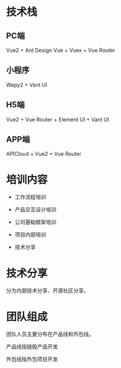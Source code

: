 # 技术栈

## **PC端**

Vue2 + Ant Design Vue + Vuex + Vue Router

## **小程序**

Wepy2 + Vant UI

## **H5端**

Vue2 +  Vue Router + Element UI + Vant UI

## APP端

APICloud + Vue2 + Vue Router

# 培训内容

- 工作流程培训

- 产品交互设计培训

- 公司基础框架培训

- 项目内部培训

- 技术分享

# 技术分享

分为内部技术分享、开源社区分享。

# 团队组成

团队人员主要分布在产品线和外包线。

产品线指链股产品开发

外包线指外包项目开发

